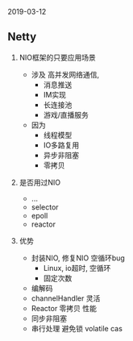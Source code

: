 2019-03-12

## Netty
1. NIO框架的只要应用场景
    - 涉及 高并发网络通信,
        - 消息推送
        - IM实现
        - 长连接池
        - 游戏/直播服务
    - 因为
        - 线程模型
        - IO多路复用
        - 异步非阻塞
        - 零拷贝
2. 是否用过NIO
    - ...
    - selector
    - epoll
    - reactor

1. 优势
    - 封装NIO, 修复NIO 空循环bug
        - Linux, io超时, 空循环
        - 固定次数
    - 编解码
    - channelHandler 灵活
    - Reactor 零拷贝 性能
    - 同步非阻塞
    - 串行处理 避免锁 volatile cas
    
     